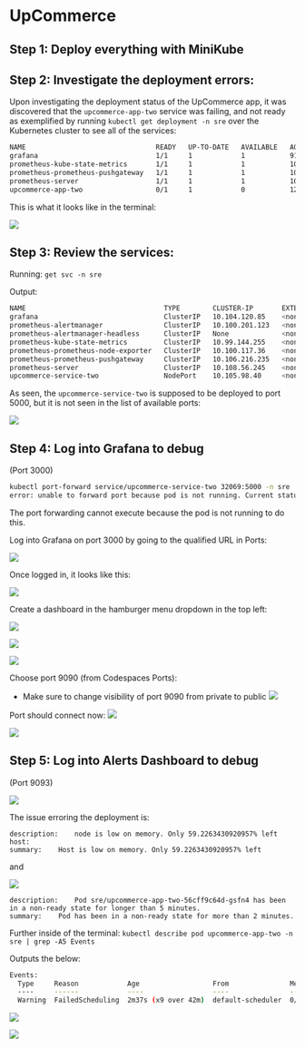 # UpCommerce

## Step 1: Deploy everything with MiniKube

## Step 2: Investigate the deployment errors:
Upon investigating the deployment status of the UpCommerce app, it was discovered that the `upcommerce-app-two` service was failing, and not ready as exemplified by running `kubectl get deployment -n sre` over the Kubernetes cluster to see all of the services:

```bash
NAME                                READY   UP-TO-DATE   AVAILABLE   AGE
grafana                             1/1     1            1           91s
prometheus-kube-state-metrics       1/1     1            1           109s
prometheus-prometheus-pushgateway   1/1     1            1           109s
prometheus-server                   1/1     1            1           109s
upcommerce-app-two                  0/1     1            0           12s
```

This is what it looks like in the terminal:

![](./assets/deployment-service-failing.png)

## Step 3: Review the services:

Running: `get svc -n sre`

Output:

```bash
NAME                                  TYPE        CLUSTER-IP       EXTERNAL-IP   PORT(S)          AGE
grafana                               ClusterIP   10.104.120.85    <none>        80/TCP           10m
prometheus-alertmanager               ClusterIP   10.100.201.123   <none>        9093/TCP         10m
prometheus-alertmanager-headless      ClusterIP   None             <none>        9093/TCP         10m
prometheus-kube-state-metrics         ClusterIP   10.99.144.255    <none>        8080/TCP         10m
prometheus-prometheus-node-exporter   ClusterIP   10.100.117.36    <none>        9100/TCP         10m
prometheus-prometheus-pushgateway     ClusterIP   10.106.216.235   <none>        9091/TCP         10m
prometheus-server                     ClusterIP   10.108.56.245    <none>        80/TCP           10m
upcommerce-service-two                NodePort    10.105.98.40     <none>        5000:32069/TCP   8m48s
```

As seen, the `upcommerce-service-two` is supposed to be deployed to port 5000, but it is not seen in the list of available ports:

![](./assets/lack-of-port-5000.png)

## Step 4: Log into Grafana to debug
(Port 3000)

```bash
kubectl port-forward service/upcommerce-service-two 32069:5000 -n sre
error: unable to forward port because pod is not running. Current status=Pending
```

The port forwarding cannot execute because the pod is not running to do this.

Log into Grafana on port 3000 by going to the qualified URL in Ports:

![](./assets/grafana-login.png)


Once logged in, it looks like this:

![](./assets/grafana-dashboard-1.png)

Create a dashboard in the hamburger menu dropdown in the top left:

![](./assets/grafana-dashboard-2.png)

![](./assets/grafana-dashboard-3.png)

![](./assets/grafana-dashboard-4.png)

Choose port 9090 (from Codespaces Ports):
- Make sure to change visibility of port 9090 from private to public
![](./assets/grafana-dashboard-5.png)

Port should connect now:
![](./assets/grafana-dashboard-6.png)

![](./assets/grafana-dashboard-7.png)

## Step 5: Log into Alerts Dashboard to debug
(Port 9093)

![](./assets/alerts-dashboard-1.png)

The issue erroring the deployment is:
```
description:	node is low on memory. Only 59.2263430920957% left
host:	
summary:	Host is low on memory. Only 59.2263430920957% left
```

and

![](./assets/alerts-dashboard-3.png)

```
description:	Pod sre/upcommerce-app-two-56cff9c64d-gsfn4 has been in a non-ready state for longer than 5 minutes.
summary:	Pod has been in a non-ready state for more than 2 minutes.
```


Further inside of the terminal: `kubectl describe pod upcommerce-app-two -n sre | grep -A5 Events`

Outputs the below:
```bash
Events:
  Type     Reason            Age                  From               Message
  ----     ------            ----                 ----               -------
  Warning  FailedScheduling  2m37s (x9 over 42m)  default-scheduler  0/1 nodes are available: 1 Insufficient cpu. preemption: 0/1 nodes are available: 1 No preemption victims found for incoming pod..
```

![](./assets/a5-events.png)

![](./assets/a15-capacity.png)
